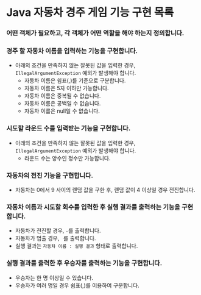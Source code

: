 # Java 자동차 경주 게임 기능 구현 목록

### 어떤 객체가 필요하고, 각 객체가 어떤 역할을 해야 하는지 정의합니다.

### 경주 할 자동차 이름을 입력하는 기능을 구현합니다.

- 아래의 조건을 만족하지 않는 잘못된 값을 입력한 경우, `IllegalArgumentException` 예외가 발생해야 합니다.
    - 자동차 이름은 쉼표(,)를 기준으로 구분합니다.
    - 자동차 이름은 5자 이하만 가능합니다.
    - 자동차 이름은 중복될 수 없습니다.
    - 자동차 이름은 공백일 수 없습니다.
    - 자동차 이름은 null일 수 없습니다.

### 시도할 라운드 수를 입력받는 기능을 구현합니다.

- 아래의 조건을 만족하지 않는 잘못된 값을 입력한 경우, `IllegalArgumentException` 예외가 발생해야 합니다.
    - 라운드 수는 양수인 정수만 가능합니다.

### 자동차의 전진 기능을 구현합니다.

- 자동차는 0에서 9 사이의 랜덤 값을 구한 후, 랜덤 값이 4 이상일 경우 전진합니다.

### 자동차 이름과 시도할 회수를 입력한 후 실행 결과를 출력하는 기능을 구현합니다.

- 자동차가 전진할 경우, `-`를 출력합니다.
- 자동차가 멈출 경우, ` `를 출력합니다.
- 실행 결과는 `자동차 이름 : 실행 결과` 형태로 출력합니다.

### 실행 결과를 출력한 후 우승자를 출력하는 기능을 구현합니다.

- 우승자는 한 명 이상일 수 있습니다.
- 우승자가 여러 명일 경우 쉼표(,)를 이용하여 구분합니다.
